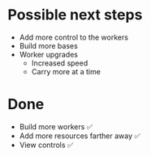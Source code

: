# Possible next steps

- Add more control to the workers
- Build more bases
- Worker upgrades
  - Increased speed
  - Carry more at a time

# Done

- Build more workers ✅
- Add more resources farther away ✅
- View controls ✅
